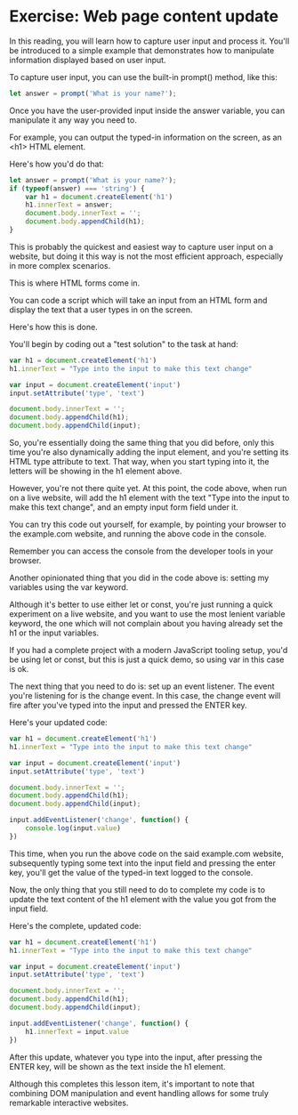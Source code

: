 # Exercise: Web page content update

In this reading, you will learn how to capture user input and process it. You'll be introduced to a simple example that demonstrates how to manipulate information displayed based on user input.

To capture user input, you can use the built-in prompt() method, like this:

```javascript
let answer = prompt('What is your name?');
```

Once you have the user-provided input inside the answer variable, you can manipulate it any way you need to.

For example, you can output the typed-in information on the screen, as an &lt;h1&gt; HTML element.

Here's how you'd do that:

```javascript
let answer = prompt('What is your name?');
if (typeof(answer) === 'string') {
    var h1 = document.createElement('h1')
    h1.innerText = answer;
    document.body.innerText = '';
    document.body.appendChild(h1);
}
```

This is probably the quickest and easiest way to capture user input on a website, but doing it this way is not the most efficient approach, especially in more complex scenarios.

This is where HTML forms come in.

You can code a script which will take an input from an HTML form and display the text that a user types in on the screen.

Here's how this is done.

You'll begin by coding out a "test solution" to the task at hand:

```javascript
var h1 = document.createElement('h1')
h1.innerText = "Type into the input to make this text change"

var input = document.createElement('input')
input.setAttribute('type', 'text')

document.body.innerText = '';
document.body.appendChild(h1);
document.body.appendChild(input);
```

So, you're essentially doing the same thing that you did before, only this time you're also dynamically adding the input element, and you're setting its HTML type attribute to text. That way, when you start typing into it, the letters will be showing in the h1 element above.

However, you're not there quite yet. At this point, the code above, when run on a live website, will add the h1 element with the text "Type into the input to make this text change", and an empty input form field under it.

You can try this code out yourself, for example, by pointing your browser to the example.com website, and running the above code in the console.

Remember you can access the console from the developer tools in your browser.

Another opinionated thing that you did in the code above is: setting my variables using the var keyword.

Although it's better to use either let or const, you're just running a quick experiment on a live website, and you want to use the most lenient variable keyword, the one which will not complain about you having already set the h1 or the input variables.

If you had a complete project with a modern JavaScript tooling setup, you'd be using let or const, but this is just a quick demo, so using var in this case is ok.

The next thing that you need to do is: set up an event listener. The event you're listening for is the change event. In this case, the change event will fire after you've typed into the input and pressed the ENTER key.

Here's your updated code:

```javascript
var h1 = document.createElement('h1')
h1.innerText = "Type into the input to make this text change"

var input = document.createElement('input')
input.setAttribute('type', 'text')

document.body.innerText = '';
document.body.appendChild(h1);
document.body.appendChild(input);

input.addEventListener('change', function() {
    console.log(input.value)
})
```

This time, when you run the above code on the said example.com website, subsequently typing some text into the input field and pressing the enter key, you'll get the value of the typed-in text logged to the console.

Now, the only thing that you still need to do to complete my code is to update the text content of the h1 element with the value you got from the input field.

Here's the complete, updated code:

```javascript
var h1 = document.createElement('h1')
h1.innerText = "Type into the input to make this text change"

var input = document.createElement('input')
input.setAttribute('type', 'text')

document.body.innerText = '';
document.body.appendChild(h1);
document.body.appendChild(input);

input.addEventListener('change', function() {
    h1.innerText = input.value
})
```

After this update, whatever you type into the input, after pressing the ENTER key, will be shown as the text inside the h1 element.

Although this completes this lesson item, it's important to note that combining DOM manipulation and event handling allows for some truly remarkable interactive websites.
